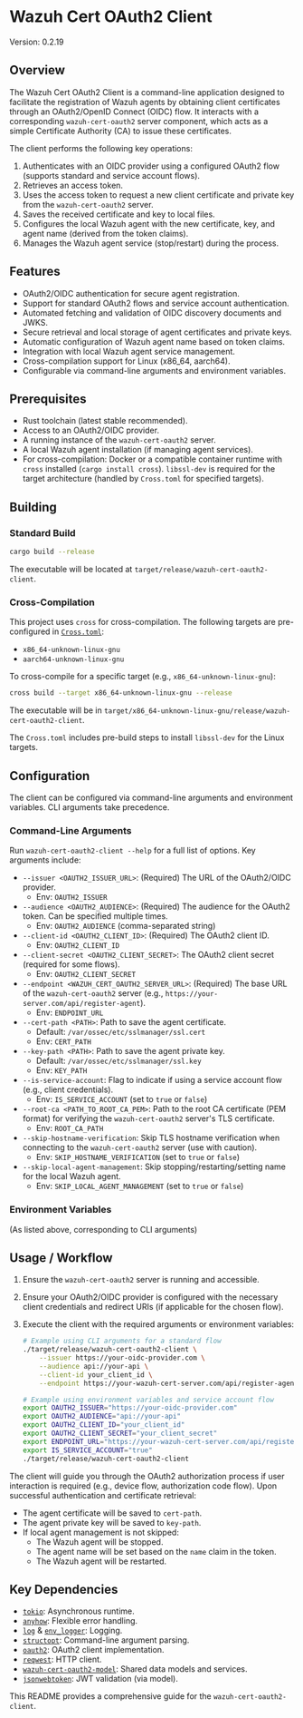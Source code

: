 # Wazuh Cert OAuth2 Client

Version: 0.2.19

## Overview

The Wazuh Cert OAuth2 Client is a command-line application designed to facilitate the registration of Wazuh agents by obtaining client certificates through an OAuth2/OpenID Connect (OIDC) flow. It interacts with a corresponding `wazuh-cert-oauth2` server component, which acts as a simple Certificate Authority (CA) to issue these certificates.

The client performs the following key operations:
1.  Authenticates with an OIDC provider using a configured OAuth2 flow (supports standard and service account flows).
2.  Retrieves an access token.
3.  Uses the access token to request a new client certificate and private key from the `wazuh-cert-oauth2` server.
4.  Saves the received certificate and key to local files.
5.  Configures the local Wazuh agent with the new certificate, key, and agent name (derived from the token claims).
6.  Manages the Wazuh agent service (stop/restart) during the process.

## Features

-   OAuth2/OIDC authentication for secure agent registration.
-   Support for standard OAuth2 flows and service account authentication.
-   Automated fetching and validation of OIDC discovery documents and JWKS.
-   Secure retrieval and local storage of agent certificates and private keys.
-   Automatic configuration of Wazuh agent name based on token claims.
-   Integration with local Wazuh agent service management.
-   Cross-compilation support for Linux (x86_64, aarch64).
-   Configurable via command-line arguments and environment variables.

## Prerequisites

-   Rust toolchain (latest stable recommended).
-   Access to an OAuth2/OIDC provider.
-   A running instance of the `wazuh-cert-oauth2` server.
-   A local Wazuh agent installation (if managing agent services).
-   For cross-compilation: Docker or a compatible container runtime with `cross` installed (`cargo install cross`). `libssl-dev` is required for the target architecture (handled by `Cross.toml` for specified targets).

## Building

### Standard Build

```bash
cargo build --release
```
The executable will be located at `target/release/wazuh-cert-oauth2-client`.

### Cross-Compilation

This project uses `cross` for cross-compilation. The following targets are pre-configured in [`Cross.toml`](Cross.toml:1):
- `x86_64-unknown-linux-gnu`
- `aarch64-unknown-linux-gnu`

To cross-compile for a specific target (e.g., `x86_64-unknown-linux-gnu`):
```bash
cross build --target x86_64-unknown-linux-gnu --release
```
The executable will be in `target/x86_64-unknown-linux-gnu/release/wazuh-cert-oauth2-client`.

The `Cross.toml` includes pre-build steps to install `libssl-dev` for the Linux targets.

## Configuration

The client can be configured via command-line arguments and environment variables. CLI arguments take precedence.

### Command-Line Arguments

Run `wazuh-cert-oauth2-client --help` for a full list of options. Key arguments include:

-   `--issuer <OAUTH2_ISSUER_URL>`: (Required) The URL of the OAuth2/OIDC provider.
    -   Env: `OAUTH2_ISSUER`
-   `--audience <OAUTH2_AUDIENCE>`: (Required) The audience for the OAuth2 token. Can be specified multiple times.
    -   Env: `OAUTH2_AUDIENCE` (comma-separated string)
-   `--client-id <OAUTH2_CLIENT_ID>`: (Required) The OAuth2 client ID.
    -   Env: `OAUTH2_CLIENT_ID`
-   `--client-secret <OAUTH2_CLIENT_SECRET>`: The OAuth2 client secret (required for some flows).
    -   Env: `OAUTH2_CLIENT_SECRET`
-   `--endpoint <WAZUH_CERT_OAUTH2_SERVER_URL>`: (Required) The base URL of the `wazuh-cert-oauth2` server (e.g., `https://your-server.com/api/register-agent`).
    -   Env: `ENDPOINT_URL`
-   `--cert-path <PATH>`: Path to save the agent certificate.
    -   Default: `/var/ossec/etc/sslmanager/ssl.cert`
    -   Env: `CERT_PATH`
-   `--key-path <PATH>`: Path to save the agent private key.
    -   Default: `/var/ossec/etc/sslmanager/ssl.key`
    -   Env: `KEY_PATH`
-   `--is-service-account`: Flag to indicate if using a service account flow (e.g., client credentials).
    -   Env: `IS_SERVICE_ACCOUNT` (set to `true` or `false`)
-   `--root-ca <PATH_TO_ROOT_CA_PEM>`: Path to the root CA certificate (PEM format) for verifying the `wazuh-cert-oauth2` server's TLS certificate.
    -   Env: `ROOT_CA_PATH`
-   `--skip-hostname-verification`: Skip TLS hostname verification when connecting to the `wazuh-cert-oauth2` server (use with caution).
    -   Env: `SKIP_HOSTNAME_VERIFICATION` (set to `true` or `false`)
-   `--skip-local-agent-management`: Skip stopping/restarting/setting name for the local Wazuh agent.
    -   Env: `SKIP_LOCAL_AGENT_MANAGEMENT` (set to `true` or `false`)

### Environment Variables

(As listed above, corresponding to CLI arguments)

## Usage / Workflow

1.  Ensure the `wazuh-cert-oauth2` server is running and accessible.
2.  Ensure your OAuth2/OIDC provider is configured with the necessary client credentials and redirect URIs (if applicable for the chosen flow).
3.  Execute the client with the required arguments or environment variables:

    ```bash
    # Example using CLI arguments for a standard flow
    ./target/release/wazuh-cert-oauth2-client \
        --issuer https://your-oidc-provider.com \
        --audience api://your-api \
        --client-id your_client_id \
        --endpoint https://your-wazuh-cert-server.com/api/register-agent

    # Example using environment variables and service account flow
    export OAUTH2_ISSUER="https://your-oidc-provider.com"
    export OAUTH2_AUDIENCE="api://your-api"
    export OAUTH2_CLIENT_ID="your_client_id"
    export OAUTH2_CLIENT_SECRET="your_client_secret"
    export ENDPOINT_URL="https://your-wazuh-cert-server.com/api/register-agent"
    export IS_SERVICE_ACCOUNT="true"
    ./target/release/wazuh-cert-oauth2-client
    ```

The client will guide you through the OAuth2 authorization process if user interaction is required (e.g., device flow, authorization code flow). Upon successful authentication and certificate retrieval:
-   The agent certificate will be saved to `cert-path`.
-   The agent private key will be saved to `key-path`.
-   If local agent management is not skipped:
    -   The Wazuh agent will be stopped.
    -   The agent name will be set based on the `name` claim in the token.
    -   The Wazuh agent will be restarted.

## Key Dependencies

-   [`tokio`](https://crates.io/crates/tokio): Asynchronous runtime.
-   [`anyhow`](https://crates.io/crates/anyhow): Flexible error handling.
-   [`log`](https://crates.io/crates/log) & [`env_logger`](https://crates.io/crates/env_logger): Logging.
-   [`structopt`](https://crates.io/crates/structopt): Command-line argument parsing.
-   [`oauth2`](https://crates.io/crates/oauth2): OAuth2 client implementation.
-   [`reqwest`](https://crates.io/crates/reqwest): HTTP client.
-   [`wazuh-cert-oauth2-model`](../wazuh-cert-oauth2-model): Shared data models and services.
-   [`jsonwebtoken`](https://crates.io/crates/jsonwebtoken): JWT validation (via model).

This README provides a comprehensive guide for the `wazuh-cert-oauth2-client`.
